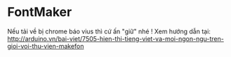 # FontMaker
Nếu tải về bị chrome báo vius thì cứ ấn "giữ" nhé !
Xem hướng dẫn tại:
http://arduino.vn/bai-viet/7505-hien-thi-tieng-viet-va-moi-ngon-ngu-tren-gioi-voi-thu-vien-makefon
